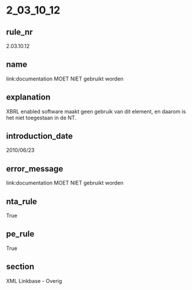 # 2_03_10_12

## rule_nr
2.03.10.12

## name
link:documentation MOET NIET gebruikt worden

## explanation
XBRL enabled software maakt geen gebruik van dit element, en daarom is het niet toegestaan in de NT.

## introduction_date
2010/06/23

## error_message
link:documentation MOET NIET gebruikt worden

## nta_rule
True

## pe_rule
True

## section
XML Linkbase - Overig

